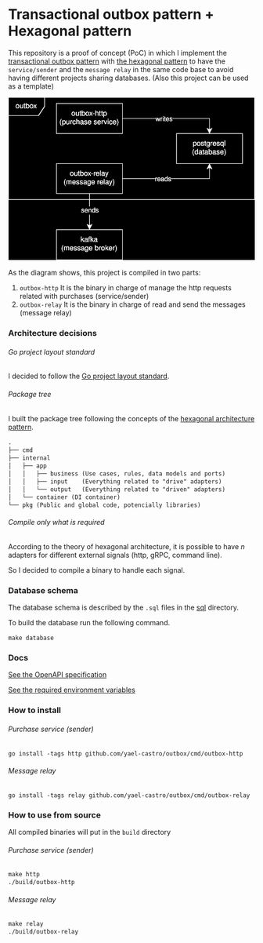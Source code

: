 # Transactional outbox pattern + Hexagonal pattern
This repository is a proof of concept (PoC) in which I implement the [transactional outbox pattern](https://microservices.io/patterns/data/transactional-outbox.html)
with [the hexagonal pattern](https://alistair.cockburn.us/hexagonal-architecture/) to have the `service/sender` and
the `message relay` in the same code base to avoid having different projects sharing databases.
(Also this project can be used as a template)

![Component diagram](./docs/images/components.svg)

As the diagram shows, this project is compiled in two parts:
1. `outbox-http` It is the binary in charge of manage the http requests related with purchases (service/sender)
2. `outbox-relay` It is the binary in charge of read and send the messages (message relay)

### Architecture decisions
###### Go project layout standard
I decided to follow the [Go project layout standard](https://github.com/golang-standards/project-layout).
###### Package tree
I built the package tree following the concepts of the [hexagonal architecture pattern](https://alistair.cockburn.us/hexagonal-architecture/).
```
.
├── cmd
├── internal
│   ├── app
│   │   ├── business (Use cases, rules, data models and ports)
│   │   ├── input    (Everything related to "drive" adapters)
│   │   └── output   (Everything related to "driven" adapters)
│   └── container (DI container)
└── pkg (Public and global code, potencially libraries)
```
###### Compile only what is required
According to the theory of hexagonal architecture, it is possible to have *n* adapters for different external signals (http, gRPC, command line).

So I decided to compile a binary to handle each signal.

### Database schema
The database schema is described by the `.sql` files in the [sql](./scripts/sql) directory.

To build the database run the following command.
```shell
make database
```

### Docs
[See the OpenAPI specification](./docs/OpenAPI.json)

[See the required environment variables](.env.example)

### How to install
###### Purchase service (sender)
```shell
go install -tags http github.com/yael-castro/outbox/cmd/outbox-http
```
###### Message relay
```shell
go install -tags relay github.com/yael-castro/outbox/cmd/outbox-relay
```
### How to use from source
All compiled binaries will put in the `build` directory
###### Purchase service (sender)
```shell
make http
./build/outbox-http
```
###### Message relay
```shell
make relay
./build/outbox-relay
```
